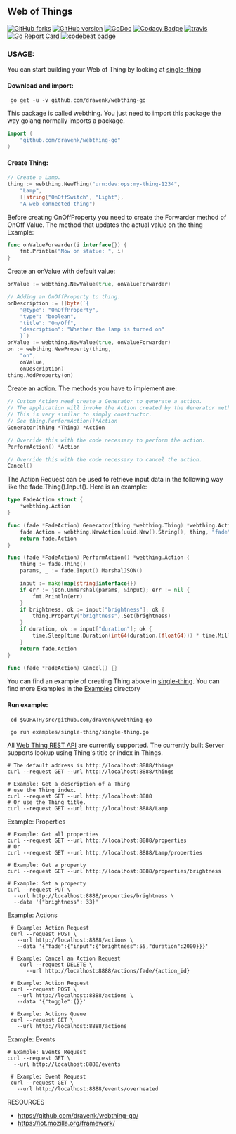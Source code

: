 Web of Things 
---
 [![GitHub forks](https://img.shields.io/github/forks/dravenk/webthing-go.svg?style=social&label=Fork&maxAge=2592000)](https://GitHub.com/dravenk/webthing-go/network/)
 [![GitHub version](https://badge.fury.io/gh/dravenk%2Fwebthing-go.svg)](https://badge.fury.io/gh/dravenk%2Fwebthing-go)
 [![GoDoc](https://godoc.org/github.com/dravenk/webthing-go?status.png)](https://godoc.org/github.com/dravenk/webthing-go) 
 [![Codacy Badge](https://api.codacy.com/project/badge/Grade/bef38274a3cb4156b374bb76dc1670e5)](https://www.codacy.com/manual/dravenk/webthing-go?utm_source=github.com&amp;utm_medium=referral&amp;utm_content=dravenk/webthing-go&amp;utm_campaign=Badge_Grade) 
 [![travis](https://api.travis-ci.org/dravenk/webthing-go.svg?branch=master)](https://travis-ci.com/dravenk/webthing-go) 
 [![Go Report Card](https://goreportcard.com/badge/github.com/dravenk/webthing-go)](https://goreportcard.com/report/github.com/dravenk/webthing-go)
 [![codebeat badge](https://codebeat.co/badges/090b9189-b20c-4910-8ff2-d7c12a28e55f)](https://codebeat.co/projects/github-com-dravenk-webthing-go-master)

### USAGE:  

You can start building your Web of Thing by looking at [single-thing](https://github.com/dravenk/webthing-go/blob/master/examples/single-thing/single-thing.go)

#### Download and import:
```
 go get -u -v github.com/dravenk/webthing-go
```
This package is called webthing. You just need to import this package the way golang normally imports a package.

```go
import (
	"github.com/dravenk/webthing-go"
)
```

#### Create Thing:
```go
// Create a Lamp.
thing := webthing.NewThing("urn:dev:ops:my-thing-1234",
	"Lamp",
	[]string{"OnOffSwitch", "Light"},
	"A web connected thing")

```
Before creating OnOffProperty you need to create the Forwarder method of OnOff Value. The method that updates the actual value on the thing
Example:
```go
func onValueForwarder(i interface{}) {
    fmt.Println("Now on statue: ", i)
}
```
Create an onValue with default value:
```go
onValue := webthing.NewValue(true, onValueForwarder)
```
```go
// Adding an OnOffProperty to thing.
onDescription := []byte(`{
    "@type": "OnOffProperty",
    "type": "boolean",
    "title": "On/Off",
    "description": "Whether the lamp is turned on"
    }`)
onValue := webthing.NewValue(true, onValueForwarder)
on := webthing.NewProperty(thing,
	"on",
	onValue,
	onDescription)
thing.AddProperty(on)
```
Create an action. The methods you have to implement are:
```go
// Custom Action need create a Generator to generate a action.
// The application will invoke the Action created by the Generator method.
// This is very similar to simply constructor.
// See thing.PerformAction()*Action
Generator(thing *Thing) *Action

// Override this with the code necessary to perform the action.
PerformAction() *Action

// Override this with the code necessary to cancel the action.
Cancel()
```
The Action Request can be used to retrieve input data in the following way like the fade.Thing().Input(). Here is an example:
```go
type FadeAction struct {
	*webthing.Action
}

func (fade *FadeAction) Generator(thing *webthing.Thing) *webthing.Action {
	fade.Action = webthing.NewAction(uuid.New().String(), thing, "fade", nil, fade.PerformAction, fade.Cancel)
	return fade.Action
}

func (fade *FadeAction) PerformAction() *webthing.Action {
	thing := fade.Thing()
	params, _ := fade.Input().MarshalJSON()

	input := make(map[string]interface{})
	if err := json.Unmarshal(params, &input); err != nil {
		fmt.Println(err)
	}
	if brightness, ok := input["brightness"]; ok {
		thing.Property("brightness").Set(brightness)
	}
	if duration, ok := input["duration"]; ok {
		time.Sleep(time.Duration(int64(duration.(float64))) * time.Millisecond)
	}
	return fade.Action
}

func (fade *FadeAction) Cancel() {}
```

You can find an example of creating Thing above in [single-thing](https://github.com/dravenk/webthing-go/blob/master/examples/single-thing/single-thing.go). 
You can find more Examples in the [Examples](https://github.com/dravenk/webthing-go/tree/master/examples) directory

#### Run example:

```
 cd $GOPATH/src/github.com/dravenk/webthing-go
 
 go run examples/single-thing/single-thing.go
 ```
 
 All [Web Thing REST API](https://iot.mozilla.org/wot/#web-thing-rest-api) are currently supported.
 The currently built Server supports lookup using Thing's title or index in Things.
 
 ```
 # The default address is http://localhost:8888/things
 curl --request GET --url http://localhost:8888/things
 
 # Example: Get a description of a Thing
 # use the Thing index.
 curl --request GET --url http://localhost:8888
 # Or use the Thing title.
 curl --request GET --url http://localhost:8888/Lamp
```

 Example: Properties
 ```
 # Example: Get all properties
 curl --request GET --url http://localhost:8888/properties
 # Or
 curl --request GET --url http://localhost:8888/Lamp/properties

 # Example: Get a property
 curl --request GET --url http://localhost:8888/properties/brightness
 
 # Example: Set a property
 curl --request PUT \
   --url http://localhost:8888/properties/brightness \
   --data '{"brightness": 33}'
```

 Example: Actions 
```
 # Example: Action Request
 curl --request POST \
   --url http://localhost:8888/actions \
   --data '{"fade":{"input":{"brightness":55,"duration":2000}}}'

 # Example: Cancel an Action Request
    curl --request DELETE \
      --url http://localhost:8888/actions/fade/{action_id}

 # Example: Action Request
 curl --request POST \
   --url http://localhost:8888/actions \
   --data '{"toggle":{}}'

 # Example: Actions Queue
 curl --request GET \
   --url http://localhost:8888/actions
 ```

 Example: Events
 ```  
 # Example: Events Request
 curl --request GET \
   --url http://localhost:8888/events
   
  # Example: Event Request
  curl --request GET \
    --url http://localhost:8888/events/overheated
```







RESOURCES
* https://github.com/dravenk/webthing-go/
* https://iot.mozilla.org/framework/

